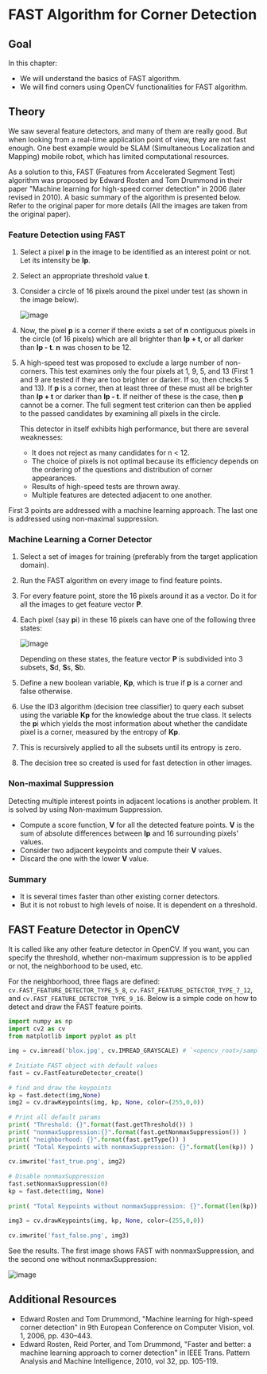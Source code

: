 # FAST Algorithm for Corner Detection

## Goal
In this chapter:

- We will understand the basics of FAST algorithm.
- We will find corners using OpenCV functionalities for FAST algorithm.

## Theory
We saw several feature detectors, and many of them are really good. But when looking from a real-time application point of view, they are not fast enough. One best example would be SLAM (Simultaneous Localization and Mapping) mobile robot, which has limited computational resources.

As a solution to this, FAST (Features from Accelerated Segment Test) algorithm was proposed by Edward Rosten and Tom Drummond in their paper "Machine learning for high-speed corner detection" in 2006 (later revised in 2010). A basic summary of the algorithm is presented below. Refer to the original paper for more details (All the images are taken from the original paper).

### Feature Detection using FAST
1. Select a pixel **p** in the image to be identified as an interest point or not. Let its intensity be **Ip**.
2. Select an appropriate threshold value **t**.
3. Consider a circle of 16 pixels around the pixel under test (as shown in the image below).

   ![image](https://docs.opencv.org/4.x/fast_speedtest.jpg)

4. Now, the pixel **p** is a corner if there exists a set of **n** contiguous pixels in the circle (of 16 pixels) which are all brighter than **Ip + t**, or all darker than **Ip - t**. **n** was chosen to be 12.
5. A high-speed test was proposed to exclude a large number of non-corners. This test examines only the four pixels at 1, 9, 5, and 13 (First 1 and 9 are tested if they are too brighter or darker. If so, then checks 5 and 13). If **p** is a corner, then at least three of these must all be brighter than **Ip + t** or darker than **Ip - t**. If neither of these is the case, then **p** cannot be a corner. The full segment test criterion can then be applied to the passed candidates by examining all pixels in the circle. 

   This detector in itself exhibits high performance, but there are several weaknesses:
   - It does not reject as many candidates for n < 12.
   - The choice of pixels is not optimal because its efficiency depends on the ordering of the questions and distribution of corner appearances.
   - Results of high-speed tests are thrown away.
   - Multiple features are detected adjacent to one another.

First 3 points are addressed with a machine learning approach. The last one is addressed using non-maximal suppression.

### Machine Learning a Corner Detector
1. Select a set of images for training (preferably from the target application domain).
2. Run the FAST algorithm on every image to find feature points.
3. For every feature point, store the 16 pixels around it as a vector. Do it for all the images to get feature vector **P**.
4. Each pixel (say **p**i) in these 16 pixels can have one of the following three states:

   ![image](https://docs.opencv.org/4.x/fast_eqns.jpg)

   Depending on these states, the feature vector **P** is subdivided into 3 subsets, **S**d, **S**s, **S**b.
5. Define a new boolean variable, **Kp**, which is true if **p** is a corner and false otherwise.
6. Use the ID3 algorithm (decision tree classifier) to query each subset using the variable **Kp** for the knowledge about the true class. It selects the **p**i which yields the most information about whether the candidate pixel is a corner, measured by the entropy of **Kp**.
7. This is recursively applied to all the subsets until its entropy is zero.
8. The decision tree so created is used for fast detection in other images.

### Non-maximal Suppression
Detecting multiple interest points in adjacent locations is another problem. It is solved by using Non-maximum Suppression.

- Compute a score function, **V** for all the detected feature points. **V** is the sum of absolute differences between **Ip** and 16 surrounding pixels' values.
- Consider two adjacent keypoints and compute their **V** values.
- Discard the one with the lower **V** value.

### Summary
- It is several times faster than other existing corner detectors.
- But it is not robust to high levels of noise. It is dependent on a threshold.

## FAST Feature Detector in OpenCV
It is called like any other feature detector in OpenCV. If you want, you can specify the threshold, whether non-maximum suppression is to be applied or not, the neighborhood to be used, etc.

For the neighborhood, three flags are defined: `cv.FAST_FEATURE_DETECTOR_TYPE_5_8`, `cv.FAST_FEATURE_DETECTOR_TYPE_7_12`, and `cv.FAST_FEATURE_DETECTOR_TYPE_9_16`. Below is a simple code on how to detect and draw the FAST feature points.

```python
import numpy as np
import cv2 as cv
from matplotlib import pyplot as plt
 
img = cv.imread('blox.jpg', cv.IMREAD_GRAYSCALE) # `<opencv_root>/samples/data/blox.jpg`
 
# Initiate FAST object with default values
fast = cv.FastFeatureDetector_create()
 
# find and draw the keypoints
kp = fast.detect(img,None)
img2 = cv.drawKeypoints(img, kp, None, color=(255,0,0))
 
# Print all default params
print( "Threshold: {}".format(fast.getThreshold()) )
print( "nonmaxSuppression:{}".format(fast.getNonmaxSuppression()) )
print( "neighborhood: {}".format(fast.getType()) )
print( "Total Keypoints with nonmaxSuppression: {}".format(len(kp)) )
 
cv.imwrite('fast_true.png', img2)
 
# Disable nonmaxSuppression
fast.setNonmaxSuppression(0)
kp = fast.detect(img, None)
 
print( "Total Keypoints without nonmaxSuppression: {}".format(len(kp)) )
 
img3 = cv.drawKeypoints(img, kp, None, color=(255,0,0))
 
cv.imwrite('fast_false.png', img3)
```

See the results. The first image shows FAST with nonmaxSuppression, and the second one without nonmaxSuppression:

![image](https://docs.opencv.org/4.x/fast_kp.jpg)

## Additional Resources
- Edward Rosten and Tom Drummond, "Machine learning for high-speed corner detection" in 9th European Conference on Computer Vision, vol. 1, 2006, pp. 430–443.
- Edward Rosten, Reid Porter, and Tom Drummond, "Faster and better: a machine learning approach to corner detection" in IEEE Trans. Pattern Analysis and Machine Intelligence, 2010, vol 32, pp. 105-119.
